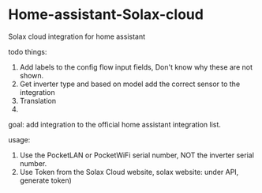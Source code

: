 # Home-assistant-Solax-cloud
Solax cloud integration for home assistant


todo things:
1. Add labels to the config flow input fields, Don't know why these are not shown.
2. Get inverter type and based on model add the correct sensor to the integration
3. Translation
4. 

goal:
add integration to the official home assistant integration list.

usage:
1. Use the PocketLAN or PocketWiFi serial number, NOT the inverter serial number.
2. Use Token from the Solax Cloud website, solax website: under API, generate token) 
